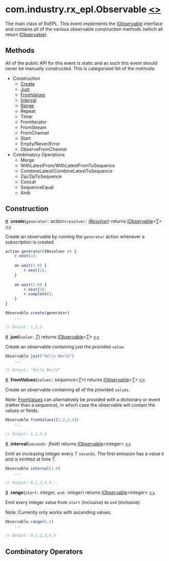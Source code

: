 # <a name="observable"></a>com.industry.rx_epl.Observable [<>](/src/rx/objects/Observable.mon)
The main class of RxEPL. This event implements the [IObservable](../interfaces/IObservable.md#iobservable) interface and contains all of the various observable construction methods (which all return [IObservable](../interfaces/IObservable.md#iobservable)).

## Methods

All of the public API for this event is static and as such this event should never be manually constructed. This is categorised list of the methods:

* Construction
	* [Create](#create)
	* [Just](#just)
	* [FromValues](#fromvalues)
	* [Interval](#interval)
	* [Range](#range)
	* Repeat
	* Timer
	* FromIterator
	* FromStream
	* FromChannel
	* Start
	* Empty/Never/Error
	* ObserveFromChannel
* Combinatory Operations
	* Merge
	* WithLatestFrom/WithLatestFromToSequence
	* CombineLatest/CombineLatestToSequence
	* Zip/ZipToSequence
	* Concat
	* SequenceEqual
	* Amb

## Construction

<a name="create" href="#create">#</a> .**create**(*`generator:` action<`resolver:` [IResolver](../interfaces/IResolver.md)*) returns [IObservable](../interfaces/IObservable.md#iobservable)\<[T](/docs/api-docs/README.md#wildcard-class-notation)> [<>](/src/rx/operators/internals/Create.mon  "Source")

Create an observable by running the `generator` action whenever a subscription is created.

```javascript
action generator(IResolver r) {
	r.next(1);
	
	on wait(1.0) {
		r.next(2);
	}
	
	on wait(2.0) {
		r.next(3);
		r.complete();
	}
}

Observable.create(generator)
	...

// Output: 1,2,3
```

<a name="just" href="#just">#</a> .**just**(*`value:` [T](/docs/api-docs/README.md#wildcard-class-notation)*) returns [IObservable](../interfaces/IObservable.md#iobservable)\<[T](/docs/api-docs/README.md#wildcard-class-notation)> [<>](/src/rx/operators/internals/Just.mon  "Source")

Create an observable containing just the provided `value`.

```javascript
Observable.just("Hello World")
	...

// Output: "Hello World"
```

<a name="fromvalues" href="#fromvalues">#</a> .**fromValues**(*`values:` sequence<[T](/docs/api-docs/README.md#wildcard-class-notation)>*) returns [IObservable](../interfaces/IObservable.md#iobservable)\<[T](/docs/api-docs/README.md#wildcard-class-notation)> [<>](/src/rx/operators/internals/FromValues.mon  "Source")

Create an observable containing all of the provided `values`. 

Note: [FromValues](#fromvalues) can alternatively be provided with a dictionary or event (rather than a sequence), in which case the observable will contain the values or fields.

```javascript
Observable.fromValues([1,2,3,4])
	...

// Output: 1,2,3,4
```

<a name="interval" href="#interval">#</a> .**interval**(*`seconds:` float*) returns [IObservable](../interfaces/IObservable.md#iobservable)\<integer> [<>](/src/rx/operators/internals/Interval.mon  "Source")

Emit an increasing integer every T `seconds`. The first emission has a value `0` and is emitted at time T.

```javascript
Observable.interval(1.0)
	...

// Output: 0,1,2,3,4...
```

<a name="range" href="#range">#</a> .**range**(*`start:` integer, `end:` integer*) returns [IObservable](../interfaces/IObservable.md#iobservable)\<integer> [<>](/src/rx/operators/internals/Range.mon  "Source")

Emit every integer value from `start` (inclusive) to `end` (inclusive).

Note: Currently only works with ascending values.

```javascript
Observable.range(0,5)
	...

// Output: 0,1,2,3,4,5
```

## Combinatory Operators
